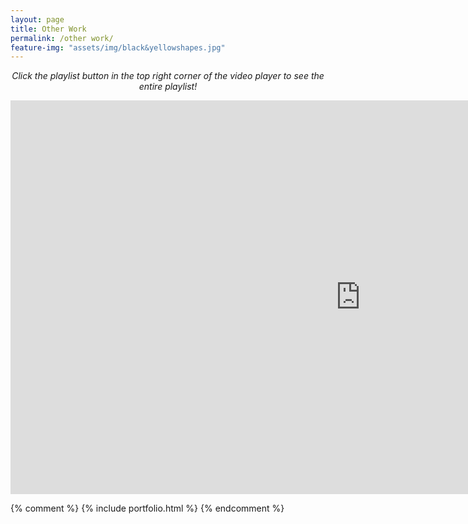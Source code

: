 ```yaml
---
layout: page
title: Other Work
permalink: /other work/
feature-img: "assets/img/black&yellowshapes.jpg"
---
```


<p align="center"><i>Click the playlist button in the top right corner of the video player to see the entire playlist!</i></p>

<iframe width="1120" height="630" src="https://www.youtube.com/embed/videoseries?list=PL1DjlhbNYTVHzzZjc46uTD4RK5D6qvipI" title="YouTube video player" frameborder="0" allow="accelerometer; autoplay; clipboard-write; encrypted-media; gyroscope; picture-in-picture" allowfullscreen></iframe>

{% comment %} 
    {% include portfolio.html %}
{% endcomment %}


